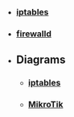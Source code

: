 * ### [iptables](md-files/iptables.md)
* ### [firewalld](md-files/firewalld.md)

* ## Diagrams
  * ### [iptables](md-files/diagrams/iptables.md)
  * ### [MikroTik](md-files/diagrams/mikrotik.md)